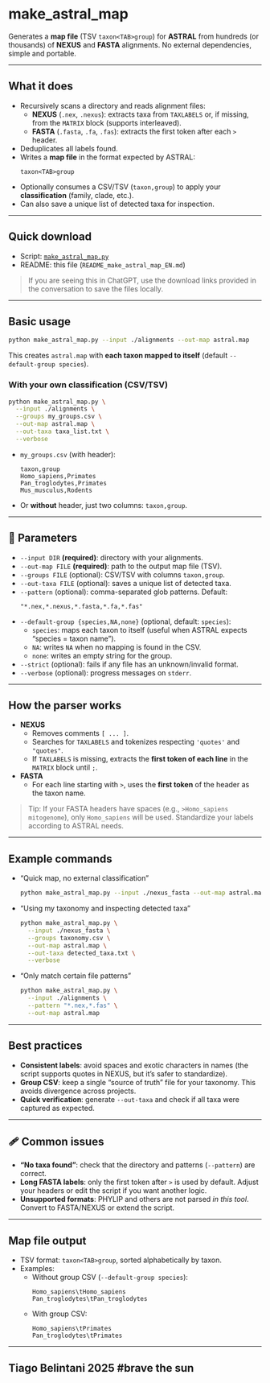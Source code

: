 # make_astral_map 

Generates a **map file** (TSV `taxon<TAB>group`) for **ASTRAL** from hundreds (or thousands) of **NEXUS** and **FASTA** alignments. No external dependencies, simple and portable.

---

##  What it does

- Recursively scans a directory and reads alignment files:
  - **NEXUS** (`.nex`, `.nexus`): extracts taxa from `TAXLABELS` or, if missing, from the `MATRIX` block (supports interleaved).
  - **FASTA** (`.fasta`, `.fa`, `.fas`): extracts the first token after each `>` header.
- Deduplicates all labels found.
- Writes a **map file** in the format expected by ASTRAL:
  ```
  taxon<TAB>group
  ```
- Optionally consumes a CSV/TSV (`taxon,group`) to apply your **classification** (family, clade, etc.).
- Can also save a unique list of detected taxa for inspection.

---

##  Quick download

- Script: [`make_astral_map.py`](make_astral_map.py)
- README: this file (`README_make_astral_map_EN.md`)

> If you are seeing this in ChatGPT, use the download links provided in the conversation to save the files locally.

---

## Basic usage

```bash
python make_astral_map.py --input ./alignments --out-map astral.map
```

This creates `astral.map` with **each taxon mapped to itself** (default `--default-group species`).

### With your own classification (CSV/TSV)

```bash
python make_astral_map.py \
  --input ./alignments \
  --groups my_groups.csv \
  --out-map astral.map \
  --out-taxa taxa_list.txt \
  --verbose
```

- `my_groups.csv` (with header):
  ```csv
  taxon,group
  Homo_sapiens,Primates
  Pan_troglodytes,Primates
  Mus_musculus,Rodents
  ```
- Or **without** header, just two columns: `taxon,group`.

---

## 🔧 Parameters

- `--input DIR` **(required)**: directory with your alignments.
- `--out-map FILE` **(required)**: path to the output map file (TSV).
- `--groups FILE` (optional): CSV/TSV with columns `taxon,group`.
- `--out-taxa FILE` (optional): saves a unique list of detected taxa.
- `--pattern` (optional): comma-separated glob patterns. Default:
  ```
  "*.nex,*.nexus,*.fasta,*.fa,*.fas"
  ```
- `--default-group {species,NA,none}` (optional, default: `species`):
  - `species`: maps each taxon to itself (useful when ASTRAL expects “species = taxon name”).
  - `NA`: writes `NA` when no mapping is found in the CSV.
  - `none`: writes an empty string for the group.
- `--strict` (optional): fails if any file has an unknown/invalid format.
- `--verbose` (optional): progress messages on `stderr`.

---

##  How the parser works

- **NEXUS**
  - Removes comments `[ ... ]`.
  - Searches for `TAXLABELS` and tokenizes respecting `'quotes'` and `"quotes"`.
  - If `TAXLABELS` is missing, extracts the **first token of each line** in the `MATRIX` block until `;`.
- **FASTA**
  - For each line starting with `>`, uses the **first token** of the header as the taxon name.

> Tip: If your FASTA headers have spaces (e.g., `>Homo_sapiens mitogenome`), only `Homo_sapiens` will be used. Standardize your labels according to ASTRAL needs.

---

##  Example commands

- “Quick map, no external classification”
  ```bash
  python make_astral_map.py --input ./nexus_fasta --out-map astral.map
  ```

- “Using my taxonomy and inspecting detected taxa”
  ```bash
  python make_astral_map.py \
    --input ./nexus_fasta \
    --groups taxonomy.csv \
    --out-map astral.map \
    --out-taxa detected_taxa.txt \
    --verbose
  ```

- “Only match certain file patterns”
  ```bash
  python make_astral_map.py \
    --input ./alignments \
    --pattern "*.nex,*.fas" \
    --out-map astral.map
  ```

---

##  Best practices

- **Consistent labels**: avoid spaces and exotic characters in names (the script supports quotes in NEXUS, but it’s safer to standardize).
- **Group CSV**: keep a single “source of truth” file for your taxonomy. This avoids divergence across projects.
- **Quick verification**: generate `--out-taxa` and check if all taxa were captured as expected.

---

## 🩹 Common issues

- **“No taxa found”**: check that the directory and patterns (`--pattern`) are correct.
- **Long FASTA labels**: only the first token after `>` is used by default. Adjust your headers or edit the script if you want another logic.
- **Unsupported formats**: PHYLIP and others are not parsed *in this tool*. Convert to FASTA/NEXUS or extend the script.

---

## Map file output

- TSV format: `taxon<TAB>group`, sorted alphabetically by taxon.
- Examples:
  - Without group CSV (`--default-group species`):
    ```text
    Homo_sapiens\tHomo_sapiens
    Pan_troglodytes\tPan_troglodytes
    ```
  - With group CSV:
    ```text
    Homo_sapiens\tPrimates
    Pan_troglodytes\tPrimates
    ```

---

## Tiago Belintani 2025 #brave the sun
